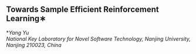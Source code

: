 ## Towards Sample Efficient Reinforcement Learning∗

**Yang Yu*  
​	*National Key Laboratory for Novel Software Technology, Nanjing University, Nanjing 210023, China*  

